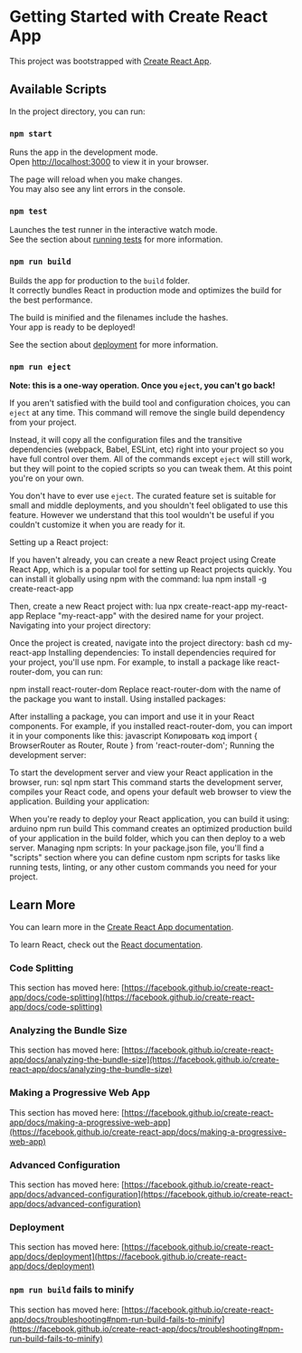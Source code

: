 # Getting Started with Create React App

This project was bootstrapped with [Create React App](https://github.com/facebook/create-react-app).

## Available Scripts

In the project directory, you can run:

### `npm start`

Runs the app in the development mode.\
Open [http://localhost:3000](http://localhost:3000) to view it in your browser.

The page will reload when you make changes.\
You may also see any lint errors in the console.

### `npm test`

Launches the test runner in the interactive watch mode.\
See the section about [running tests](https://facebook.github.io/create-react-app/docs/running-tests) for more information.

### `npm run build`

Builds the app for production to the `build` folder.\
It correctly bundles React in production mode and optimizes the build for the best performance.

The build is minified and the filenames include the hashes.\
Your app is ready to be deployed!

See the section about [deployment](https://facebook.github.io/create-react-app/docs/deployment) for more information.

### `npm run eject`

**Note: this is a one-way operation. Once you `eject`, you can't go back!**

If you aren't satisfied with the build tool and configuration choices, you can `eject` at any time. This command will remove the single build dependency from your project.

Instead, it will copy all the configuration files and the transitive dependencies (webpack, Babel, ESLint, etc) right into your project so you have full control over them. All of the commands except `eject` will still work, but they will point to the copied scripts so you can tweak them. At this point you're on your own.

You don't have to ever use `eject`. The curated feature set is suitable for small and middle deployments, and you shouldn't feel obligated to use this feature. However we understand that this tool wouldn't be useful if you couldn't customize it when you are ready for it.

Setting up a React project:

If you haven't already, you can create a new React project using Create React App, which is a popular tool for setting up React projects quickly. You can install it globally using npm with the command:
lua npm install -g create-react-app

Then, create a new React project with:
lua npx create-react-app my-react-app
Replace "my-react-app" with the desired name for your project.
Navigating into your project directory:

Once the project is created, navigate into the project directory:
bash cd my-react-app
Installing dependencies:
To install dependencies required for your project, you'll use npm. For example, to install a package like react-router-dom, you can run:

npm install react-router-dom
Replace react-router-dom with the name of the package you want to install.
Using installed packages:

After installing a package, you can import and use it in your React components. For example, if you installed react-router-dom, you can import it in your components like this:
javascript
Копировать код
import { BrowserRouter as Router, Route } from 'react-router-dom';
Running the development server:

To start the development server and view your React application in the browser, run:
sql npm start
This command starts the development server, compiles your React code, and opens your default web browser to view the application.
Building your application:

When you're ready to deploy your React application, you can build it using:
arduino npm run build
This command creates an optimized production build of your application in the build folder, which you can then deploy to a web server.
Managing npm scripts:
In your package.json file, you'll find a "scripts" section where you can define custom npm scripts for tasks like running tests, linting, or any other custom commands you need for your project.
## Learn More

You can learn more in the [Create React App documentation](https://facebook.github.io/create-react-app/docs/getting-started).

To learn React, check out the [React documentation](https://reactjs.org/).

### Code Splitting

This section has moved here: [https://facebook.github.io/create-react-app/docs/code-splitting](https://facebook.github.io/create-react-app/docs/code-splitting)

### Analyzing the Bundle Size

This section has moved here: [https://facebook.github.io/create-react-app/docs/analyzing-the-bundle-size](https://facebook.github.io/create-react-app/docs/analyzing-the-bundle-size)

### Making a Progressive Web App

This section has moved here: [https://facebook.github.io/create-react-app/docs/making-a-progressive-web-app](https://facebook.github.io/create-react-app/docs/making-a-progressive-web-app)

### Advanced Configuration

This section has moved here: [https://facebook.github.io/create-react-app/docs/advanced-configuration](https://facebook.github.io/create-react-app/docs/advanced-configuration)

### Deployment

This section has moved here: [https://facebook.github.io/create-react-app/docs/deployment](https://facebook.github.io/create-react-app/docs/deployment)

### `npm run build` fails to minify

This section has moved here: [https://facebook.github.io/create-react-app/docs/troubleshooting#npm-run-build-fails-to-minify](https://facebook.github.io/create-react-app/docs/troubleshooting#npm-run-build-fails-to-minify)

